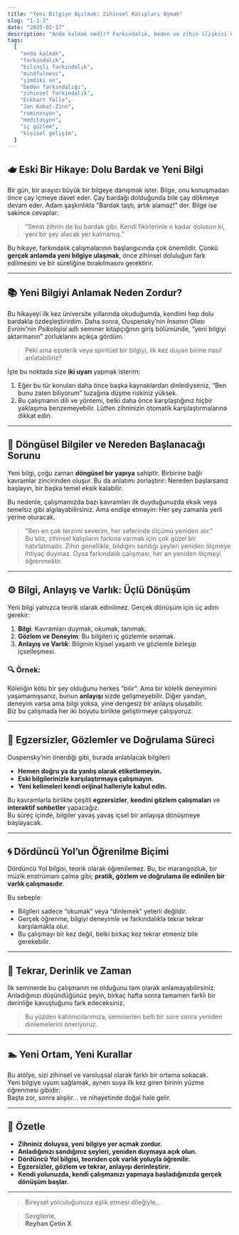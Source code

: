 ```yaml
---
title: "Yeni Bilgiye Açılmak: Zihinsel Kalıpları Aşmak"
slug: "1-1-1"
date: "2025-02-17"
description: "Anda kalmak nedir? Farkındalık, beden ve zihin ilişkisi üzerinden anda kalma pratiğine dair derinlemesine bir giriş yapın."
tags:
  [
    "anda kalmak",
    "farkındalık",
    "bilinçli farkındalık",
    "mindfulness",
    "şimdiki an",
    "beden farkındalığı",
    "zihinsel farkındalık",
    "Eckhart Tolle",
    "Jon Kabat-Zinn",
    "ruminasyon",
    "meditasyon",
    "iç gözlem",
    "kişisel gelişim",
  ]
---
```


## 🫖 Eski Bir Hikaye: Dolu Bardak ve Yeni Bilgi

Bir gün, bir arayıcı büyük bir bilgeye danışmak ister. Bilge, onu konuşmadan önce çay içmeye davet eder. Çay bardağı dolduğunda bile çay dökmeye devam eder. Adam şaşkınlıkla "Bardak taştı, artık alamaz!" der. Bilge ise sakince cevaplar:

> “Senin zihnin de bu bardak gibi. Kendi fikirlerinle o kadar dolusun ki, yeni bir şey alacak yer kalmamış.”

Bu hikaye, farkındalık çalışmalarının başlangıcında çok önemlidir. Çünkü **gerçek anlamda yeni bilgiye ulaşmak**, önce zihinsel doluluğun fark edilmesini ve bir süreliğine bırakılmasını gerektirir.



---

## 📚 Yeni Bilgiyi Anlamak Neden Zordur?

Bu hikayeyi ilk kez üniversite yıllarında okuduğumda, kendimi hep dolu bardakla özdeşleştirirdim. Daha sonra, Ouspensky’nin _İnsanın Olası Evrimi’nin Psikolojisi_ adlı seminer kitapçığının giriş bölümünde, “yeni bilgiyi aktarmanın” zorluklarını açıkça gördüm.

> Peki ama ezoterik veya spiritüel bir bilgiyi, ilk kez duyan birine nasıl anlatabiliriz?

İşte bu noktada size **iki uyarı** yapmak isterim:

1. Eğer bu tür konuları daha önce başka kaynaklardan dinlediyseniz, “Ben bunu zaten biliyorum” tuzağına düşme riskiniz yüksek.
2. Bu çalışmanın dili ve yöntemi, belki daha önce karşılaştığınız hiçbir yaklaşıma benzemeyebilir. Lütfen zihninizin otomatik karşılaştırmalarına dikkat edin.

---

## 🔁 Döngüsel Bilgiler ve Nereden Başlanacağı Sorunu

Yeni bilgi, çoğu zaman **döngüsel bir yapıya** sahiptir. Birbirine bağlı kavramlar zincirinden oluşur. Bu da anlatımı zorlaştırır: Nereden başlarsanız başlayın, bir başka temel eksik kalabilir.

Bu nedenle, çalışmamızda bazı kavramları ilk duyduğunuzda eksik veya temelsiz gibi algılayabilirsiniz. Ama endişe etmeyin: Her şey zamanla yerli yerine oturacak.

> "Ben en çok terzimi severim, her seferinde ölçümü yeniden alır."  
> Bu söz, zihinsel kalıpların farkına varmak için çok güzel bir hatırlatmadır. Zihin genellikle, bildiğini sandığı şeyleri yeniden ölçmeye ihtiyaç duymaz. Oysa farkındalık çalışması, her an yeniden ölçmeyi öğrenmektir.

---

## ⚙️ Bilgi, Anlayış ve Varlık: Üçlü Dönüşüm

Yeni bilgi yalnızca teorik olarak edinilmez. Gerçek dönüşüm için üç adım gerekir:

1. **Bilgi**: Kavramları duymak, okumak, tanımak.
2. **Gözlem ve Deneyim**: Bu bilgileri iç gözlemle sınamak.
3. **Anlayış ve Varlık**: Bilginin kişisel yaşantı ve gözlemle birleşip içselleşmesi.

### 🔍 Örnek:

Köleliğin kötü bir şey olduğunu herkes “bilir”. Ama bir kölelik deneyimini yaşamamışsanız, bunun **anlayışı** sizde gelişmeyebilir. Diğer yandan, deneyim varsa ama bilgi yoksa, yine dengesiz bir anlayış oluşabilir.  
Biz bu çalışmada her iki boyutu birlikte geliştirmeye çalışıyoruz.

---

## 🧘 Egzersizler, Gözlemler ve Doğrulama Süreci

Ouspensky’nin önerdiği gibi, burada anlatılacak bilgileri:

- **Hemen doğru ya da yanlış olarak etiketlemeyin.**
- **Eski bilgilerinizle karşılaştırmaya çalışmayın.**
- **Yeni kelimeleri kendi orijinal halleriyle kabul edin.**

Bu kavramlarla birlikte çeşitli **egzersizler**, **kendini gözlem çalışmaları** ve **interaktif sohbetler** yapacağız.  
Bu süreç içinde, bilgiler yavaş yavaş içsel bir anlayışa dönüşmeye başlayacak.

---

## 🌀 Dördüncü Yol’un Öğrenilme Biçimi

Dördüncü Yol bilgisi, teorik olarak öğrenilemez. Bu, bir marangozluk, bir müzik enstrümanı çalma gibi; **pratik, gözlem ve doğrulama ile edinilen bir varlık çalışmasıdır**.

Bu sebeple:

- Bilgileri sadece “okumak” veya “dinlemek” yeterli değildir.
- Gerçek öğrenme, bilgiyi deneyimle ve farkındalıkla tekrar tekrar karşılamakla olur.
- Bu çalışmayı bir kez değil, belki birkaç kez tekrar etmeniz bile gerekebilir.

---

## 🔁 Tekrar, Derinlik ve Zaman

İlk seminerde bu çalışmanın ne olduğunu tam olarak anlamayabilirsiniz.  
Anladığınızı düşündüğünüz şeyin, birkaç hafta sonra tamamen farklı bir derinliğe kavuştuğunu fark edeceksiniz.

> Bu yüzden katılımcılarımıza, seminerleri belli bir süre sonra yeniden dinlemelerini öneriyoruz.

---

## 🏊 Yeni Ortam, Yeni Kurallar

Bu atölye, sizi zihinsel ve varoluşsal olarak farklı bir ortama sokacak.  
Yeni bilgiye uyum sağlamak, aynen suya ilk kez giren birinin yüzme öğrenmesi gibidir:  
Başta zor, sonra alışılır… ve nihayetinde doğal hale gelir.

---

## 📌 Özetle

- **Zihniniz doluysa, yeni bilgiye yer açmak zordur.**
- **Anladığınızı sandığınız şeyleri, yeniden duymaya açık olun.**
- **Dördüncü Yol bilgisi, teoriden çok varlık yoluyla öğrenilir.**
- **Egzersizler, gözlem ve tekrar, anlayışı derinleştirir.**
- **Kendi yolunuzda, kendi çalışmanızı yapmaya başladığınızda gerçek dönüşüm başlar.**

---

> Bireysel yolculuğunuza eşlik etmesi dileğiyle...

> Sevgilerle,  
> **Reyhan Çetin X**

